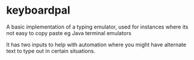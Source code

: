 # keyboardpal
A basic implementation of a typing emulator, used for instances where its not easy to copy paste eg Java terminal emulators 

It has two inputs to help with automation where you might have alternate text to type out in certain situations.
